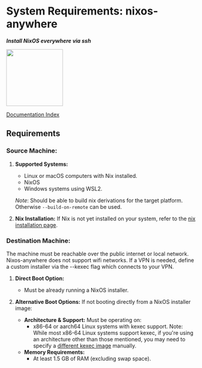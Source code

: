 # System Requirements: nixos-anywhere

**_Install NixOS everywhere via ssh_**

<img src="https://raw.githubusercontent.com/numtide/nixos-anywhere/main/docs/logo.png" width="150" height="150">

[Documentation Index](./INDEX.md)

## Requirements

### Source Machine:

1. **Supported Systems:**
   - Linux or macOS computers with Nix installed.
   - NixOS
   - Windows systems using WSL2.

   _Note_: Should be able to build nix derivations for the target platform.
   Otherwise `--build-on-remote` can be used.

2. **Nix Installation:** If Nix is not yet installed on your system, refer to
   the [nix installation page](https://nixos.org/download#download-nix).

### Destination Machine:

The machine must be reachable over the public internet or local network.
Nixos-anywhere does not support wifi networks. If a VPN is needed, define a
custom installer via the --kexec flag which connects to your VPN.

1. **Direct Boot Option:**
   - Must be already running a NixOS installer.

2. **Alternative Boot Options:** If not booting directly from a NixOS installer
   image:
   - **Architecture & Support:** Must be operating on:
     - x86-64 or aarch64 Linux systems with kexec support. Note: While most
       x86-64 Linux systems support kexec, if you're using an architecture other
       than those mentioned, you may need to specify a
       [different kexec image](./howtos/INDEX.md#using-your-own-kexec-image)
       manually.
   - **Memory Requirements:**
     - At least 1.5 GB of RAM (excluding swap space).
